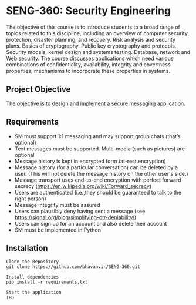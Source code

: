 # SENG-360: Security Engineering
The objective of this course is to introduce students to a broad range of topics related to this discipline, including an overview of computer security, protection, disaster planning, and recovery. Risk analysis and security plans. Basics of cryptography. Public key cryptography and protocols. Security models, kernel design and systems testing. Database, network and Web security. The course discusses applications which need various combinations of confidentiality, availability, integrity and covertness properties; mechanisms to incorporate these properties in systems.

## Project Objective 
The objective is to design and implement a secure messaging application.

## Requirements
- SM must support 1:1 messaging and may support group chats (that’s optional)
- Text messages must be supported. Multi-media (such as pictures) are optional
- Message history is kept in encrypted form (at-rest encryption)
- Message history (for a particular conversation) can be deleted by a user. (This will not delete the message history on the other user's side.)
- Message transport uses end-to-end encryption with perfect forward secrecy (https://en.wikipedia.org/wiki/Forward_secrecy)
- Users are authenticated (i.e.,they should be guaranteed to talk to the right person)
- Message integrity must be assured
- Users can plausibly deny having sent a message (see https://signal.org/blog/simplifying-otr-deniability/)
- Users can sign up for an account and also delete their account
- SM must be implemented in Python

## Installation
```
Clone the Repository
git clone https://github.com/bhavanvir/SENG-360.git

Install dependencies
pip install -r requirements.txt

Start the application
TBD
```
